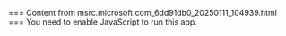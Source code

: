 === Content from msrc.microsoft.com_6dd91db0_20250111_104939.html ===
You need to enable JavaScript to run this app.
